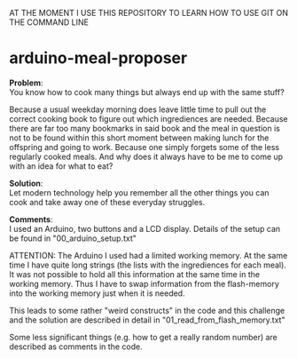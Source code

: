 AT THE MOMENT I USE THIS REPOSITORY TO LEARN HOW TO USE GIT ON THE COMMAND LINE

# arduino-meal-proposer
**Problem**:  
You know how to cook many things but always end up with the same stuff?

Because a usual weekday morning does leave little time to pull out the correct cooking book to figure out which ingrediences are needed. 
Because there are far too many bookmarks in said book and the meal in question is not to be found within this short moment between making lunch for the offspring and going to work.
Because one simply forgets some of the less regularly cooked meals.
And why does it always have to be me to come up with an idea for what to eat?

**Solution**:  
Let modern technology help you remember all the other things you can cook and take away one of these everyday struggles.


**Comments**:  
I used an Arduino, two buttons and a LCD display. Details of the setup can be found in "00_arduino_setup.txt"

ATTENTION:
The Arduino I used had a limited working memory. At the same time I have quite long strings (the lists with the ingrediences for each meal). It was not possible to hold all this information at the same time in the working memory.
Thus I have to swap information from the flash-memory into the working memory just when it is needed.

This leads to some rather "weird constructs" in the code and this challenge and the solution are described in detail in "01_read_from_flash_memory.txt"

Some less significant things (e.g. how to get a really random number) are described as comments in the code.
